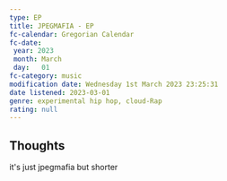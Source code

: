 ```yaml
---
type: EP
title: JPEGMAFIA - EP
fc-calendar: Gregorian Calendar
fc-date: 
 year: 2023
 month: March
 day:   01
fc-category: music
modification date: Wednesday 1st March 2023 23:25:31
date listened: 2023-03-01
genre: experimental hip hop, cloud-Rap 
rating: null
---
```

## Thoughts

it's just jpegmafia but shorter
